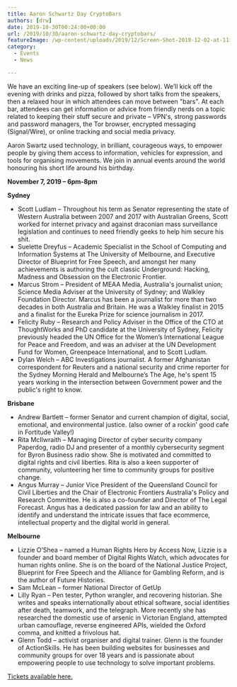 ```yaml
---
title: Aaron Schwartz Day CryptoBars
authors: [drw]
date: 2019-10-30T00:24:00+00:00
url: /2019/10/30/aaron-schwartz-day-cryptobars/
featureImage: /wp-content/uploads/2019/12/Screen-Shot-2019-12-02-at-11.23.33-am.png
category:
  - Events
  - News

---
```

We have an exciting line-up of speakers (see below). We&#8217;ll kick off the evening with drinks and pizza, followed by short talks from the speakers, then a relaxed hour in which attendees can move between "bars". At each bar, attendees can get information or advice from friendly nerds on a topic related to keeping their stuff secure and private – VPN's, strong passwords and password managers, the Tor browser, encrypted messaging (Signal/Wire), or online tracking and social media privacy.

Aaron Swartz used technology, in brilliant, courageous ways, to empower people by giving them access to information, vehicles for expression, and tools for organising movements. We join in annual events around the world honouring his short life around his birthday.

**November 7, 2019 &#8211; 6pm-8pm**

**Sydney**

  * Scott Ludlam – Throughout his term as Senator representing the state of Western Australia between 2007 and 2017 with Australian Greens, Scott worked for internet privacy and against draconian mass surveillance legislation and continues to need friendly geeks to help him secure his shit.
  * Suelette Dreyfus – Academic Specialist in the School of Computing and Information Systems at The University of Melbourne, and Executive Director of Blueprint for Free Speech, and amongst her many achievements is authoring the cult classic Underground: Hacking, Madness and Obsession on the Electronic Frontier.
  * Marcus Strom – President of MEAA Media, Australia's journalist union; Science Media Adviser at the University of Sydney; and Walkley Foundation Director. Marcus has been a journalist for more than two decades in both Australia and Britain. He was a Walkley finalist in 2015 and a finalist for the Eureka Prize for science journalism in 2017.
  * Felicity Ruby – Research and Policy Adviser in the Office of the CTO at ThoughtWorks and PhD candidate at the University of Sydney, Felicity previously headed the UN Office for the Women&#8217;s International League for Peace and Freedom, and was an adviser at the UN Development Fund for Women, Greenpeace International, and to Scott Ludlam.
  * Dylan Welch – ABC Investigations journalist. A former Afghanistan correspondent for Reuters and a national security and crime reporter for the Sydney Morning Herald and Melbourne&#8217;s The Age, he's spent 15 years working in the intersection between Government power and the public's right to know.

**Brisbane**

  * Andrew Bartlett – former Senator and current champion of digital, social, emotional, and environmental justice. (also owner of a rockin' good cafe in Fortitude Valley!)
  * Rita McIlwraith – Managing Director of cyber security company Paperdog, radio DJ and presenter of a monthly cybersecurity segment for Byron Business radio show. She is motivated and committed to digital rights and civil liberties. Rita is also a keen supporter of community, volunteering her time to community groups for positive change.
  * Angus Murray – Junior Vice President of the Queensland Council for Civil Liberties and the Chair of Electronic Frontiers Australia's Policy and Research Committee. He is also a co-founder and Director of The Legal Forecast. Angus has a dedicated passion for law and an ability to identify and understand the intricate issues that face ecommerce, intellectual property and the digital world in general.

**Melbourne**

  * Lizzie O&#8217;Shea – named a Human Rights Hero by Access Now, Lizzie is a founder and board member of Digital Rights Watch, which advocates for human rights online. She is on the board of the National Justice Project, Blueprint for Free Speech and the Alliance for Gambling Reform, and is the author of Future Histories.
  * Sam McLean – former National Director of GetUp
  * Lilly Ryan – Pen tester, Python wrangler, and recovering historian. She writes and speaks internationally about ethical software, social identities after death, teamwork, and the telegraph. More recently she has researched the domestic use of arsenic in Victorian England, attempted urban camouflage, reverse engineered APIs, wielded the Oxford comma, and knitted a frivolous hat.
  * Glenn Todd – activist organiser and digital trainer. Glenn is the founder of ActionSkills. He has been building websites for businesses and community groups for over 18 years and is passionate about empowering people to use technology to solve important problems.

[Tickets available here.][1]

 [1]: https://pretix.eu/thoughtworks/ASDay2019/
